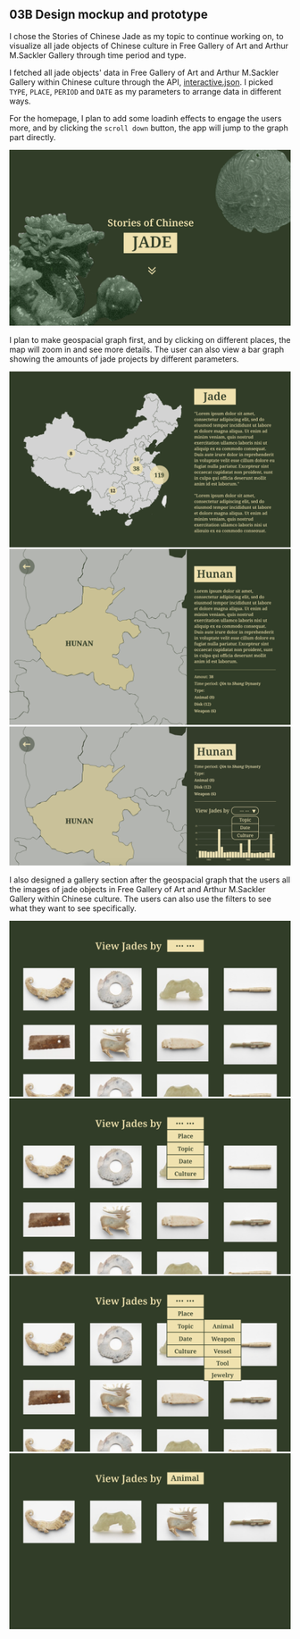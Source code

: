 ## 03B Design mockup and prototype


I chose the Stories of Chinese Jade as my topic to continue working on, to visualize all jade objects of Chinese culture in Free Gallery of Art and Arthur M.Sackler Gallery through time period and type.

I fetched all jade objects' data in Free Gallery of Art and Arthur M.Sackler Gallery within Chinese culture through the API, [interactive.json](https://github.com/kanodesu/majorstudio-fall21/blob/main/03%20Interactive/03B%20Design%20mockup%20and%20prototype/interactive.json). I picked `TYPE`, `PLACE`, `PERIOD` and `DATE` as my parameters to arrange data in different ways.

For the homepage, I plan to add some loadinh effects to engage the users more, and by clicking the `scroll down` button, the app will jump to the graph part directly.


![sketch1](https://github.com/kanodesu/majorstudio-fall21/blob/main/03%20Interactive/03B%20Design%20mockup%20and%20prototype/MacBook%20Pro%20-%201.png "sketch1")

I plan to make geospacial graph first, and by clicking on different places, the map will zoom in and see more details. The user can also view a bar graph showing the amounts of jade projects by different parameters.


![sketch1](https://github.com/kanodesu/majorstudio-fall21/blob/main/03%20Interactive/03B%20Design%20mockup%20and%20prototype/MacBook%20Pro%20-%202.png "sketch1")
![sketch1](https://github.com/kanodesu/majorstudio-fall21/blob/main/03%20Interactive/03B%20Design%20mockup%20and%20prototype/MacBook%20Pro%20-%203.png "sketch1")
![sketch1](https://github.com/kanodesu/majorstudio-fall21/blob/main/03%20Interactive/03B%20Design%20mockup%20and%20prototype/MacBook%20Pro%20-%204.png "sketch1")



I also designed a gallery section after the geospacial graph that the users all the images of jade objects in Free Gallery of Art and Arthur M.Sackler Gallery within Chinese culture. The users can also use the filters to see what they want to see specifically.


![sketch1](https://github.com/kanodesu/majorstudio-fall21/blob/main/03%20Interactive/03B%20Design%20mockup%20and%20prototype/MacBook%20Pro%20-%208.png "sketch1")
![sketch1](https://github.com/kanodesu/majorstudio-fall21/blob/main/03%20Interactive/03B%20Design%20mockup%20and%20prototype/MacBook%20Pro%20-%205.png "sketch1")
![sketch1](https://github.com/kanodesu/majorstudio-fall21/blob/main/03%20Interactive/03B%20Design%20mockup%20and%20prototype/MacBook%20Pro%20-%206.png "sketch1")
![sketch1](https://github.com/kanodesu/majorstudio-fall21/blob/main/03%20Interactive/03B%20Design%20mockup%20and%20prototype/MacBook%20Pro%20-%207.png "sketch1")


